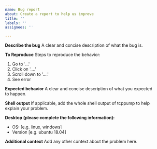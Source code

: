 ```yaml
---
name: Bug report
about: Create a report to help us improve
title: ''
labels: ''
assignees: ''

---
```


**Describe the bug**
A clear and concise description of what the bug is.

**To Reproduce**
Steps to reproduce the behavior:
1. Go to '...'
2. Click on '....'
3. Scroll down to '....'
4. See error

**Expected behavior**
A clear and concise description of what you expected to happen.

**Shell output**
If applicable, add the whole shell output of tcppump to help explain your problem.

**Desktop (please complete the following information):**
 - OS: [e.g. linux, windows]
 - Version [e.g. ubuntu 18.04]

**Additional context**
Add any other context about the problem here.
